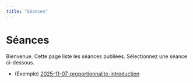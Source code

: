 ```yaml
---
title: "Séances"
---
```


# Séances

Bienvenue. Cette page liste les séances publiées. Sélectionnez une séance ci-dessous.

- (Exemple) [2025-11-07-proportionnalite-introduction](2025-11-07-proportionnalite-introduction.md)
